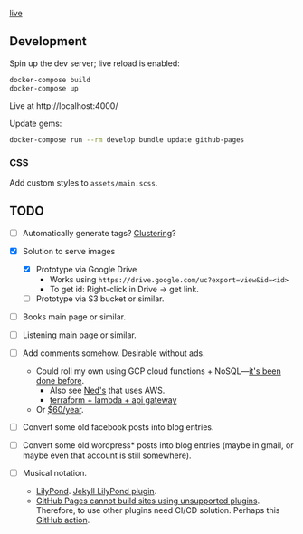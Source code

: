 [live](https://golubitsky.github.io/blog/)

## Development

Spin up the dev server; live reload is enabled:

```sh
docker-compose build
docker-compose up
```

Live at http://localhost:4000/

Update gems:

```sh
docker-compose run --rm develop bundle update github-pages
```

### CSS

Add custom styles to `assets/main.scss`.

## TODO

- [ ] Automatically generate tags? [Clustering](https://towardsdatascience.com/a-friendly-introduction-to-text-clustering-fa996bcefd04)?
- [x] Solution to serve images
  - [x] Prototype via Google Drive
    - Works using `https://drive.google.com/uc?export=view&id=<id>`
    - To get id: Right-click in Drive -> get link.
  - [ ] Prototype via S3 bucket or similar.
- [ ] Books main page or similar.
- [ ] Listening main page or similar.
- [ ] Add comments somehow. Desirable without ads.
  - Could roll my own using GCP cloud functions + NoSQL—[it's been done before](https://www.smashingmagazine.com/2020/08/comment-system-firebase/).
    - Also see [Ned's](https://github.com/ruggeri/ruggeri.github.io) that uses AWS.
    - [terraform + lambda + api gateway](https://learn.hashicorp.com/tutorials/terraform/lambda-api-gateway?in=terraform/aws)
  - Or [$60/year](https://fastcomments.com/traffic-pricing).
- [ ] Convert some old facebook posts into blog entries.
- [ ] Convert some old wordpress\* posts into blog entries (maybe in gmail, or maybe even that account is still somewhere).
- [ ] Musical notation.

  - [LilyPond](http://lilypond.org/download.html). [Jekyll LilyPond plugin](https://github.com/mikeknep/jekyll-lilypond-converter).
  - [GitHub Pages cannot build sites using unsupported plugins](https://docs.github.com/en/free-pro-team@latest/github/working-with-github-pages/about-github-pages-and-jekyll#plugins). Therefore, to use other plugins need CI/CD solution. Perhaps this [GitHub action](https://github.com/helaili/jekyll-action).
